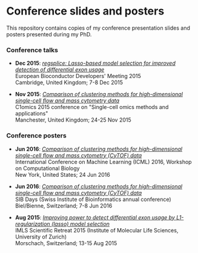 # Conference slides and posters

This repository contains copies of my conference presentation slides and posters presented during my PhD.


### Conference talks

- **Dec 2015**: [*regsplice: Lasso-based model selection for improved detection of differential exon usage*](slides/Bioconductor2015_regsplice_Lukas_Weber_20151208.pdf) <br/>
European Bioconductor Developers' Meeting 2015 <br/>
Cambridge, United Kingdom; 7-8 Dec 2015

- **Nov 2015**: [*Comparison of clustering methods for high-dimensional single-cell flow and mass cytometry data*](slides/Lukas_Weber_C1omics_clustering_comparison_20151125.pdf) <br/>
C1omics 2015 conference on "Single-cell omics methods and applications" <br/>
Manchester, United Kingdom; 24-25 Nov 2015


### Conference posters

- **Jun 2016**: [*Comparison of clustering methods for high-dimensional single-cell flow and mass cytometry (CyTOF) data*](posters/Clustering_poster_ICML_Comp_Biol_Lukas_Weber_24Jun2016.pdf) <br/>
International Conference on Machine Learning (ICML) 2016, Workshop on Computational Biology <br/>
New York, United States; 24 Jun 2016

- **Jun 2016**: [*Comparison of clustering methods for high-dimensional single-cell flow and mass cytometry (CyTOF) data*](posters/Clustering_poster_SIB_Days_Lukas_Weber_7Jun2016.pdf) <br/>
SIB Days (Swiss Institute of Bioinformatics annual conference) <br/>
Biel/Bienne, Switzerland; 7-8 Jun 2016

- **Aug 2015**: [*Improving power to detect differential exon usage by L1-regularization (lasso) model selection*](posters/Poster_diff_splicing_LWeber_20150813.pdf) <br/>
IMLS Scientific Retreat 2015 (Institute of Molecular Life Sciences, University of Zurich) <br/>
Morschach, Switzerland; 13-15 Aug 2015


